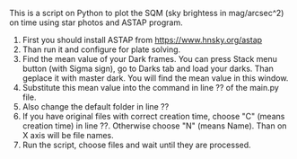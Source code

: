 This is a script on Python to plot the SQM (sky brightess in mag/arcsec^2) on time using star photos and ASTAP program.

1. First you should install ASTAP from https://www.hnsky.org/astap
2. Than run it and configure for plate solving. 
3. Find the mean value of your Dark frames. You can press Stack menu button (with Sigma sign), go to Darks tab and load your darks. Than geplace it with master dark. You will find the mean value in this window.
4. Substitute this mean value into the command in line ?? of the main.py file.
5. Also change the default folder in line ??
6. If you have original files with correct creation time, choose "C" (means creation time) in line ??. Otherwise choose "N" (means Name). Than on X axis will be file names.
7. Run the script, choose files and wait until they are processed.

